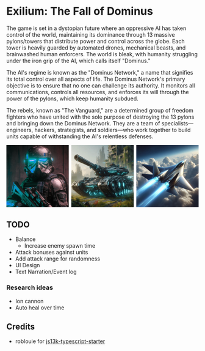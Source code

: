 # Exilium: The Fall of Dominus

The game is set in a dystopian future where an oppressive AI has taken control of the world, maintaining its dominance through 13 massive pylons/towers that distribute power and control across the globe. Each tower is heavily guarded by automated drones, mechanical beasts, and brainwashed human enforcers. The world is bleak, with humanity struggling under the iron grip of the AI, which calls itself "Dominus."

The AI's regime is known as the "Dominus Network," a name that signifies its total control over all aspects of life. The Dominus Network's primary objective is to ensure that no one can challenge its authority. It monitors all communications, controls all resources, and enforces its will through the power of the pylons, which keep humanity subdued.

The rebels, known as "The Vanguard," are a determined group of freedom fighters who have united with the sole purpose of destroying the 13 pylons and bringing down the Dominus Network. They are a team of specialists—engineers, hackers, strategists, and soldiers—who work together to build units capable of withstanding the AI's relentless defenses.

![Negotiator](/screenshot/preview.webp)

## TODO

- Balance
  - Increase enemy spawn time
- Attack bonuses against units
- Add attack range for randomness
- UI Design
- Text Narration/Event log

### Research ideas

- Ion cannon
- Auto heal over time

## Credits

- roblouie for [js13k-typescript-starter](https://github.com/roblouie/js13k-typescript-starter)
